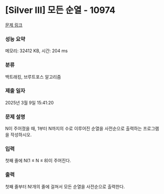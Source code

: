 # [Silver III] 모든 순열 - 10974 

[문제 링크](https://www.acmicpc.net/problem/10974) 

### 성능 요약

메모리: 32412 KB, 시간: 204 ms

### 분류

백트래킹, 브루트포스 알고리즘

### 제출 일자

2025년 3월 9일 15:41:20

### 문제 설명

<p>N이 주어졌을 때, 1부터 N까지의 수로 이루어진 순열을 사전순으로 출력하는 프로그램을 작성하시오.</p>

### 입력 

 <p>첫째 줄에 N(1 ≤ N ≤ 8)이 주어진다. </p>

### 출력 

 <p>첫째 줄부터 N!개의 줄에 걸쳐서 모든 순열을 사전순으로 출력한다.</p>

